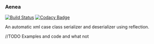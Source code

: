 ### Aenea

[![Build Status](https://travis-ci.org/zeab/aenea.svg?branch=master)](https://travis-ci.org/zeab/aenea)
[![Codacy Badge](https://api.codacy.com/project/badge/Grade/cd50df7f597e4619a8d0b615a1955fb1)](https://www.codacy.com/app/zeab/aenea?utm_source=github.com&amp;utm_medium=referral&amp;utm_content=zeab/aenea&amp;utm_campaign=Badge_Grade)

 An automatic xml case class serializer and deserializer using reflection.

//TODO Examples and code and what not